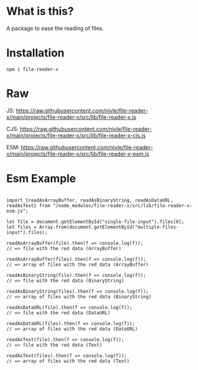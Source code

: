 # What is this?

A package to ease the reading of files.

# Installation

 `npm i file-reader-x`

# Raw

JS: https://raw.githubusercontent.com/nivle/file-reader-x/main/projects/file-reader-x/src/lib/file-reader-x.js

CJS: https://raw.githubusercontent.com/nivle/file-reader-x/main/projects/file-reader-x/src/lib/file-reader-x-cjs.js

ESM: https://raw.githubusercontent.com/nivle/file-reader-x/main/projects/file-reader-x/src/lib/file-reader-x-esm.js

# Esm Example

```

import {readAsArrayBuffer, readAsBinaryString, readAsDataURL, readAsText} from "/node_modules/file-reader-x/src/lib/file-reader-x-esm.js";

let file = document.getElementById("single-file-input").files[0];
let files = Array.from(document.getElementById("multiple-files-input").files);

readAsArrayBuffer(file).then(f => console.log(f));
// => file with the red data (ArrayBuffer)

readAsArrayBuffer(files).then(f => console.log(f));
// => array of files with the red data (ArrayBuffer)

readAsBinaryString(file).then(f => console.log(f));
// => file with the red data (BinaryString)

readAsBinaryString(files).then(f => console.log(f));
// => array of files with the red data (BinaryString)

readAsDataURL(file).then(f => console.log(f));
// => file with the red data (DataURL)

readAsDataURL(files).then(f => console.log(f));
// => array of files with the red data (DataURL)

readAsText(file).then(f => console.log(f));
// => file with the red data (Text)

readAsText(files).then(f => console.log(f));
// => array of files with the red data (Text)

```